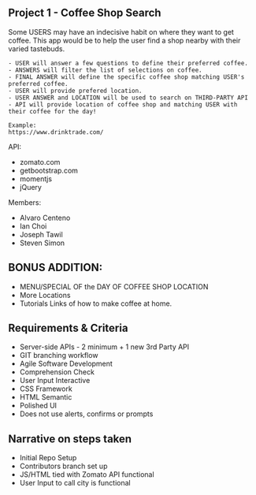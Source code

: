 ## Project 1 - Coffee Shop Search

Some USERS may have an indecisive habit on where they want to get coffee.
This app would be to help the user find a shop nearby with their varied tastebuds.

```
- USER will answer a few questions to define their preferred coffee.
- ANSWERS will filter the list of selections on coffee.
- FINAL ANSWER will define the specific coffee shop matching USER's preferred coffee.
- USER will provide prefered location.
- USER ANSWER and LOCATION will be used to search on THIRD-PARTY API
- API will provide location of coffee shop and matching USER with their coffee for the day!

Example:
https://www.drinktrade.com/
```

API:

- zomato.com
- getbootstrap.com
- momentjs
- jQuery

Members:

- Alvaro Centeno
- Ian Choi
- Joseph Tawil
- Steven Simon

## BONUS ADDITION:

- MENU/SPECIAL OF the DAY OF COFFEE SHOP LOCATION
- More Locations
- Tutorials Links of how to make coffee at home.

## Requirements & Criteria

- Server-side APIs - 2 minimum + 1 new 3rd Party API
- GIT branching workflow
- Agile Software Development
- Comprehension Check
- User Input Interactive
- CSS Framework
- HTML Semantic
- Polished UI
- Does not use alerts, confirms or prompts

## Narrative on steps taken

- Initial Repo Setup
- Contributors branch set up
- JS/HTML tied with Zomato API functional
- User Input to call city is functional
